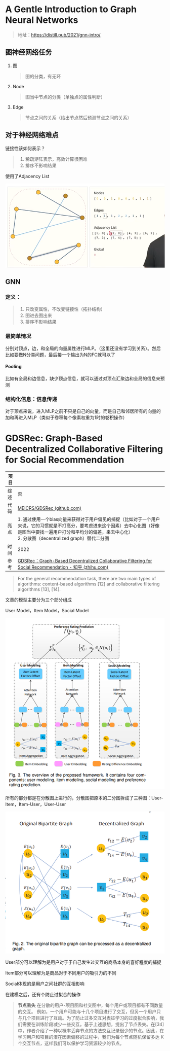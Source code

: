 # A Gentle Introduction to Graph Neural Networks

> 地址：https://distill.pub/2021/gnn-intro/

## 图神经网络任务

1. 图

   > 图的分类，有无环

2. Node

   > 图当中节点的分类（单独点的属性判断）

3. Edge

   > 节点之间的关系（给出节点然后预测节点之间的关系）

## 对于神经网络难点

链接性该如何表示？

> 1. 稀疏矩阵表示，高效计算很困难
> 2. 排序不影响结果

使用了Adjacency List

![image-20240916121111597](./assets/image-20240916121111597.png)

## GNN

### 定义：

> 1. 只改变属性，不改变链接性（拓扑结构）
> 2. 图进去图出来
> 3. 排序不影响结果

### 最简单情况

分别对顶点，边，和全局的向量属性进行MLP。（这里还没有学习到关系）。然后比如要做N分类问题，最后接一个输出为N的FC就可以了

#### Pooling

比如有全局和边信息，缺少顶点信息，就可以通过对顶点汇聚边和全局的信息来预测

### 结构化信息：信息传递

对于顶点来说，进入MLP之前不只是自己的向量，而是自己和邻居所有的向量的加和再进入MLP（类似于卷积每个像素权重为1时的卷积操作）

# GDSRec: Graph-Based Decentralized Collaborative Filtering for Social Recommendation

| 项目 |                                                              |
| ---- | ------------------------------------------------------------ |
| 综述 | 否                                                           |
| 代码 | [MEICRS/GDSRec (github.com)](https://github.com/MEICRS/GDSRec) |
| 亮点 | 1. 通过使用一个bias向量来获得对于用户偏见的捕捉（比如对于一个用户来说，它的习惯就是不打高分，要考虑进来这个因素）去中心化图（好像是图当中要找一遍用户打分和平均分的偏差，来去中心化）<br />2. 分散图（decentralized graph）替代二分图 |
| 时间 | 2022                                                         |
| 参考 | [GDSRec：Graph-Based Decentralized Collaborative Filtering for Social Recommendation - 知乎 (zhihu.com)](https://zhuanlan.zhihu.com/p/582630872) |







> For the general recommendation task, there are two main types of algorithms: content-based algorithms [12] and collaborative filtering algorithms [13], [14].

文章的模型主要分为三个部分组成

User Model，Item Model，Social Model

![image-20240917000049784](./assets/image-20240917000049784.png)

所有的部分都是在分散图上进行的，分散图把原本的二分图拆成了三种图：User-Item，Item-User，User-User

![image-20240917000401786](./assets/image-20240917000401786.png)

User部分可以理解为是用户对于于自己发生过交互的商品本身的喜好程度的捕捉

Item部分可以理解为是商品对于不同用户的吸引力的不同

Social体现的是用户之间社群的互相影响



在建模之后，还有个防止过拟合的操作

> **节点丢失**
> 在分散的用户-项目图和社交图中，每个用户或项目都有不同数量的交互。
> 例如，一个用户可能与十几个项目进行了交互，但另一个用户只与几个项目进行了互动。为了防止过多交互对表征学习的过度拟合影响，我们需要在训练阶段减少一些交互。基于上述思想，提出了节点丢失。在[34]中，作者介绍了一种以概率丢弃节点的方法交互记录很少的节点。因此，在学习用户和项目的潜在因素偏移的过程中，我们为每个节点随机保留多达 K 个交互节点，这样我们可以保护学习资源较少的节点。
